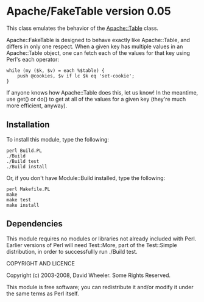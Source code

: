 Apache/FakeTable version 0.05
=============================

This class emulates the behavior of the
[Apache::Table](http://search.cpan.org/perldoc?Apache::Table) class.

Apache::FakeTable is designed to behave exactly like Apache::Table, and
differs in only one respect. When a given key has multiple values in an
Apache::Table object, one can fetch each of the values for that key using
Perl's each operator:

    while (my ($k, $v) = each %$table) {
        push @cookies, $v if lc $k eq 'set-cookie';
    }

If anyone knows how Apache::Table does this, let us know! In the meantime, use
get() or do() to get at all of the values for a given key (they're much more
efficient, anyway).

Installation
------------

To install this module, type the following:

    perl Build.PL
    ./Build
    ./Build test
    ./Build install

Or, if you don't have Module::Build installed, type the following:

    perl Makefile.PL
    make
    make test
    make install

Dependencies
------------

This module requires no modules or libraries not already included with Perl.
Earlier versions of Perl will need Test::More, part of the Test::Simple
distribution, in order to successfullly run ./Build test.

COPYRIGHT AND LICENCE

Copyright (c) 2003-2008, David Wheeler. Some Rights Reserved.

This module is free software; you can redistribute it and/or modify it under
the same terms as Perl itself.
